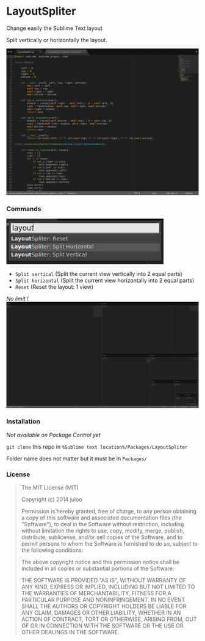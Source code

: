 # LayoutSpliter

Change easily the Sublime Text layout

Split vertically or horizontally the layout.

![Gif](/captures/example.gif)

### Commands

![Commands](/captures/commands.png)

* `Split vertical` (Split the current view vertically into 2 equal parts)
* `Split horizontal` (Split the current view horizontally into 2 equal parts)
* `Reset` (Reset the layout: 1 view)

*No limit !*
![Example](/captures/capture.png)

### Installation

_Not available on Package Control yet_

`git clone` this repo in `%Sublime text location%/Packages/LayoutSpliter`

Folder name does not matter but it must be in `Packages/`

### License

> The MIT License (MIT)
> 
> Copyright (c) 2014 juloo
> 
> Permission is hereby granted, free of charge, to any person obtaining a copy of
> this software and associated documentation files (the "Software"), to deal in
> the Software without restriction, including without limitation the rights to
> use, copy, modify, merge, publish, distribute, sublicense, and/or sell copies of
> the Software, and to permit persons to whom the Software is furnished to do so,
> subject to the following conditions:
> 
> The above copyright notice and this permission notice shall be included in all
> copies or substantial portions of the Software.
> 
> THE SOFTWARE IS PROVIDED "AS IS", WITHOUT WARRANTY OF ANY KIND, EXPRESS OR
> IMPLIED, INCLUDING BUT NOT LIMITED TO THE WARRANTIES OF MERCHANTABILITY, FITNESS
> FOR A PARTICULAR PURPOSE AND NONINFRINGEMENT. IN NO EVENT SHALL THE AUTHORS OR
> COPYRIGHT HOLDERS BE LIABLE FOR ANY CLAIM, DAMAGES OR OTHER LIABILITY, WHETHER
> IN AN ACTION OF CONTRACT, TORT OR OTHERWISE, ARISING FROM, OUT OF OR IN
> CONNECTION WITH THE SOFTWARE OR THE USE OR OTHER DEALINGS IN THE SOFTWARE.
